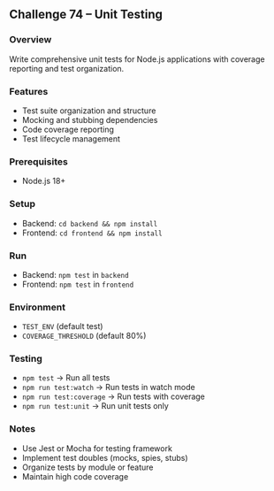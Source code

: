 ## Challenge 74 – Unit Testing

### Overview
Write comprehensive unit tests for Node.js applications with coverage reporting and test organization.

### Features
- Test suite organization and structure
- Mocking and stubbing dependencies
- Code coverage reporting
- Test lifecycle management

### Prerequisites
- Node.js 18+

### Setup
- Backend: `cd backend && npm install`
- Frontend: `cd frontend && npm install`

### Run
- Backend: `npm test` in `backend`
- Frontend: `npm test` in `frontend`

### Environment
- `TEST_ENV` (default test)
- `COVERAGE_THRESHOLD` (default 80%)

### Testing
- `npm test` → Run all tests
- `npm run test:watch` → Run tests in watch mode
- `npm run test:coverage` → Run tests with coverage
- `npm run test:unit` → Run unit tests only

### Notes
- Use Jest or Mocha for testing framework
- Implement test doubles (mocks, spies, stubs)
- Organize tests by module or feature
- Maintain high code coverage